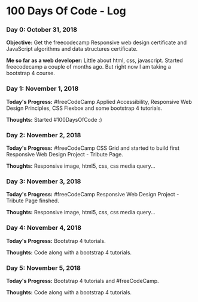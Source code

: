 # 100 Days Of Code - Log

### Day 0: October 31, 2018

**Objective:** Get the freecodecamp Responsive web design certificate and JavaScript algorithms and data structures certificate.

**Me so far as a web developer:** Little about html, css, javascript. Started freecodecamp a couple of months ago. But right now I am taking a bootstrap 4 course.


### Day 1: November 1, 2018

**Today's Progress:** #freeCodeCamp Applied Accessibility, Responsive Web Design Principles, CSS Flexbox and some bootstrap 4 tutorials.

**Thoughts:** Started #100DaysOfCode :)


### Day 2: November 2, 2018

**Today's Progress:** #freeCodeCamp CSS Grid and started to build first Responsive Web Design Project - Tribute Page.

**Thoughts:** Responsive image, html5, css, css media query...


### Day 3: November 3, 2018

**Today's Progress:** #freeCodeCamp Responsive Web Design Project - Tribute Page finshed.

**Thoughts:** Responsive image, html5, css, css media query...


### Day 4: November 4, 2018

**Today's Progress:** Bootstrap 4 tutorials.

**Thoughts:** Code along with a bootstrap 4 tutorials.


### Day 5: November 5, 2018

**Today's Progress:** Bootstrap 4 tutorials and #freeCodeCamp.

**Thoughts:** Code along with a bootstrap 4 tutorials.







